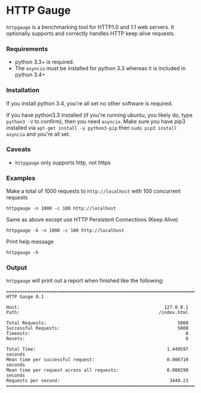 # HTTP Gauge #

`httpgauge` is a benchmarking tool for HTTP1.0 and 1.1 web servers.  It optionally supports and correctly handles HTTP keep alive requests.  

### Requirements ###
 * python 3.3+ is required.
 * The `asyncio` must be installed for python 3.3 whereas it is included in python 3.4+
 

### Installation ###
If you install python 3.4, you're all set no other software is required. 

If you have python3.3 installed (if you're running ubuntu, you likely do, type `python3 -V` to confirm), then you need `asyncio`.  Make sure you have pip3 installed via `apt-get install -y python3-pip` then `sudo pip3 install asyncio` and you're all set.

### Caveats ###
 * `httpgauge` only supports http, not https

### Examples ###

Make a total of 1000 requests to `http://localhost` with 100 concurrent requests

    httpgauge -n 1000 -c 100 http://localhost
    
Same as above except use HTTP Persistent Connections (Keep Alive)

    httpgauge -k -n 1000 -c 100 http://localhost
    
Print help message

    httpgauge -h

### Output ###

`httpgauge` will print out a report when finished like the following:

    ================================================================================
    HTTP Gauge 0.1

    Host:                                                      127.0.0.1
    Path:                                                    /index.html

    Total Requests:                                                 5000
    Successful Requests:                                            5000
    Timeouts:                                                          0
    Resets:                                                            0

    Total Time:                                                 1.449597 seconds
    Mean time per successful request:                           0.006710 seconds
    Mean time per request across all requests:                  0.000290 seconds
    Requests per second:                                         3449.23
    ================================================================================


